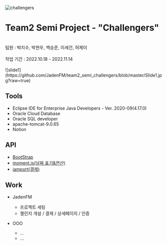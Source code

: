 ![challengers](https://chlngers.com/logo_standard.svg)
<h1>Team2 Semi Project - "Challengers"</h1>
<br>
팀원 : 박지수, 박현우, 백승준, 이세건, 허제이
<br>
<br>
작업 기간 : 2022.10.18 - 2022.11.14
<br>
<br>
![slide1](https://github.com/JadenFM/team2_semi_challengers/blob/master/Slide1.jpg?raw=true)

## Tools
* Eclipse IDE for Enterprise Java Developers - Ver. 2020-09(4.17.0)
* Oracle Cloud Database
* Oracle SQL developer
* apache-tomcat-9.0.65
* Notion

## API
* [BootStrap](https://getbootstrap.com)
* [moment.js(날짜 표기&연산)](https://momentjs.com/)
* [iamport(결제)](https://www.iamport.kr)

## Work
* JadenFM
  * 프로젝트 세팅
  * 챌린지 개설 / 결제 / 상세페이지 / 인증
  
* OOO
  * ...
  * ...
